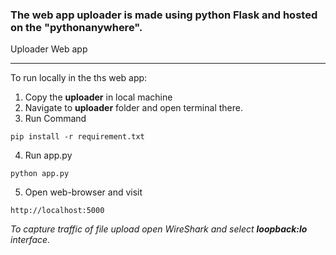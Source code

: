 <h3>The web app uploader is made using python Flask and hosted on the "pythonanywhere".</h3>


<a herf="http://nirmal.pythonanywhere.com/">Uploader Web app</a>

---
To run locally in the ths web app:
1) Copy the **uploader**  in local machine
2) Navigate to **uploader** folder and open terminal there.
3) Run Command
```
pip install -r requirement.txt
```
4) Run app.py
```
python app.py
```
5) Open web-browser and visit 
```
http://localhost:5000
```



*To capture traffic of file upload open WireShark and select **loopback:lo** interface.*

